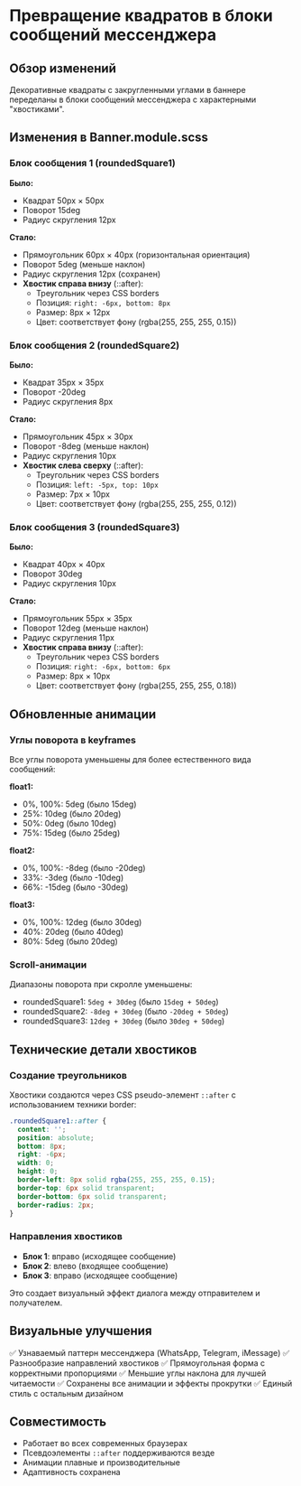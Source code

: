 # Превращение квадратов в блоки сообщений мессенджера

## Обзор изменений

Декоративные квадраты с закругленными углами в баннере переделаны в блоки сообщений мессенджера с характерными "хвостиками".

## Изменения в Banner.module.scss

### Блок сообщения 1 (roundedSquare1)

**Было:**
- Квадрат 50px × 50px
- Поворот 15deg
- Радиус скругления 12px

**Стало:**
- Прямоугольник 60px × 40px (горизонтальная ориентация)
- Поворот 5deg (меньше наклон)
- Радиус скругления 12px (сохранен)
- **Хвостик справа внизу** (::after):
  - Треугольник через CSS borders
  - Позиция: `right: -6px, bottom: 8px`
  - Размер: 8px × 12px
  - Цвет: соответствует фону (rgba(255, 255, 255, 0.15))

### Блок сообщения 2 (roundedSquare2)

**Было:**
- Квадрат 35px × 35px
- Поворот -20deg
- Радиус скругления 8px

**Стало:**
- Прямоугольник 45px × 30px
- Поворот -8deg (меньше наклон)
- Радиус скругления 10px
- **Хвостик слева сверху** (::after):
  - Треугольник через CSS borders
  - Позиция: `left: -5px, top: 10px`
  - Размер: 7px × 10px
  - Цвет: соответствует фону (rgba(255, 255, 255, 0.12))

### Блок сообщения 3 (roundedSquare3)

**Было:**
- Квадрат 40px × 40px
- Поворот 30deg
- Радиус скругления 10px

**Стало:**
- Прямоугольник 55px × 35px
- Поворот 12deg (меньше наклон)
- Радиус скругления 11px
- **Хвостик справа внизу** (::after):
  - Треугольник через CSS borders
  - Позиция: `right: -6px, bottom: 6px`
  - Размер: 8px × 10px
  - Цвет: соответствует фону (rgba(255, 255, 255, 0.18))

## Обновленные анимации

### Углы поворота в keyframes
Все углы поворота уменьшены для более естественного вида сообщений:

**float1:**
- 0%, 100%: 5deg (было 15deg)
- 25%: 10deg (было 20deg)
- 50%: 0deg (было 10deg)
- 75%: 15deg (было 25deg)

**float2:**
- 0%, 100%: -8deg (было -20deg)
- 33%: -3deg (было -10deg)
- 66%: -15deg (было -30deg)

**float3:**
- 0%, 100%: 12deg (было 30deg)
- 40%: 20deg (было 40deg)
- 80%: 5deg (было 20deg)

### Scroll-анимации
Диапазоны поворота при скролле уменьшены:
- roundedSquare1: `5deg + 30deg` (было `15deg + 50deg`)
- roundedSquare2: `-8deg + 30deg` (было `-20deg + 50deg`)
- roundedSquare3: `12deg + 30deg` (было `30deg + 50deg`)

## Технические детали хвостиков

### Создание треугольников
Хвостики создаются через CSS pseudo-элемент `::after` с использованием техники border:

```scss
.roundedSquare1::after {
  content: '';
  position: absolute;
  bottom: 8px;
  right: -6px;
  width: 0;
  height: 0;
  border-left: 8px solid rgba(255, 255, 255, 0.15);
  border-top: 6px solid transparent;
  border-bottom: 6px solid transparent;
  border-radius: 2px;
}
```

### Направления хвостиков
- **Блок 1**: вправо (исходящее сообщение)
- **Блок 2**: влево (входящее сообщение)
- **Блок 3**: вправо (исходящее сообщение)

Это создает визуальный эффект диалога между отправителем и получателем.

## Визуальные улучшения

✅ Узнаваемый паттерн мессенджера (WhatsApp, Telegram, iMessage)
✅ Разнообразие направлений хвостиков
✅ Прямоугольная форма с корректными пропорциями
✅ Меньшие углы наклона для лучшей читаемости
✅ Сохранены все анимации и эффекты прокрутки
✅ Единый стиль с остальным дизайном

## Совместимость

- Работает во всех современных браузерах
- Псевдоэлементы `::after` поддерживаются везде
- Анимации плавные и производительные
- Адаптивность сохранена
